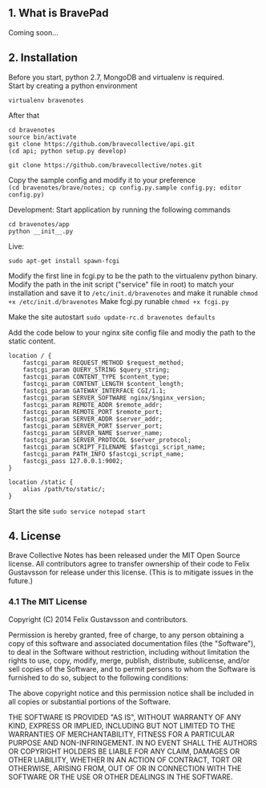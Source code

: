 ## 1. What is BravePad

Coming soon...

## 2. Installation

Before you start, python 2.7, MongoDB and virtualenv is required.  
Start by creating a python environment

    virtualenv bravenotes

After that

    cd bravenotes
    source bin/activate
	git clone https://github.com/bravecollective/api.git
    (cd api; python setup.py develop)
	
    git clone https://github.com/bravecollective/notes.git

Copy the sample config and modify it to your preference  
``(cd bravenotes/brave/notes; cp config.py.sample config.py; editor config.py)``

    
Development:
Start application by running the following commands

    cd bravenotes/app
    python __init__.py
    
Live:

    sudo apt-get install spawn-fcgi

Modify the first line in fcgi.py to be the path to the virtualenv python binary.
Modify the path in the init script ("service" file in root) to match your installation and save it to ``/etc/init.d/bravenotes`` and make it runable ``chmod +x /etc/init.d/bravenotes``
Make fcgi.py runable ``chmod +x fcgi.py``

Make the site autostart ``sudo update-rc.d bravenotes defaults``

Add the code below to your nginx site config file and modiy the path to the static content.

    location / {
        fastcgi_param REQUEST_METHOD $request_method;
        fastcgi_param QUERY_STRING $query_string;
        fastcgi_param CONTENT_TYPE $content_type;
        fastcgi_param CONTENT_LENGTH $content_length;
        fastcgi_param GATEWAY_INTERFACE CGI/1.1;
        fastcgi_param SERVER_SOFTWARE nginx/$nginx_version;
        fastcgi_param REMOTE_ADDR $remote_addr;
        fastcgi_param REMOTE_PORT $remote_port;
        fastcgi_param SERVER_ADDR $server_addr;
        fastcgi_param SERVER_PORT $server_port;
        fastcgi_param SERVER_NAME $server_name;
        fastcgi_param SERVER_PROTOCOL $server_protocol;
        fastcgi_param SCRIPT_FILENAME $fastcgi_script_name;
        fastcgi_param PATH_INFO $fastcgi_script_name;
        fastcgi_pass 127.0.0.1:9002;
    }

    location /static {
        alias /path/to/static/;
    }
    
Start the site ``sudo service notepad start``

## 4. License
Brave Collective Notes has been released under the MIT Open Source license.  All contributors agree to transfer ownership of their code to Felix Gustavsson for release under this license.  (This is to mitigate issues in the future.)


### 4.1 The MIT License

Copyright (C) 2014 Felix Gustavsson and contributors.

Permission is hereby granted, free of charge, to any person obtaining a copy of this software and associated documentation files (the "Software"), to deal in the Software without restriction, including without limitation the rights to use, copy, modify, merge, publish, distribute, sublicense, and/or sell copies of the Software, and to permit persons to whom the Software is furnished to do so, subject to the following conditions:

The above copyright notice and this permission notice shall be included in all copies or substantial portions of the Software.

THE SOFTWARE IS PROVIDED "AS IS", WITHOUT WARRANTY OF ANY KIND, EXPRESS OR IMPLIED, INCLUDING BUT NOT LIMITED TO THE WARRANTIES OF MERCHANTABILITY, FITNESS FOR A PARTICULAR PURPOSE AND NON-INFRINGEMENT. IN NO EVENT SHALL THE AUTHORS OR COPYRIGHT HOLDERS BE LIABLE FOR ANY CLAIM, DAMAGES OR OTHER LIABILITY, WHETHER IN AN ACTION OF CONTRACT, TORT OR OTHERWISE, ARISING FROM, OUT OF OR IN CONNECTION WITH THE SOFTWARE OR THE USE OR OTHER DEALINGS IN THE SOFTWARE.
